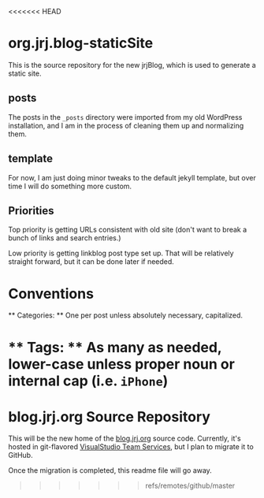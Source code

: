 <<<<<<< HEAD
# org.jrj.blog-staticSite
This is the source repository for the new jrjBlog, which is used to generate a static site.

## posts
The posts in the `_posts` directory were imported from my old WordPress installation, and I am in the process of cleaning them up and normalizing them. 

## template
For now, I am just doing minor tweaks to the default jekyll template, but over time I will do something more custom.

## Priorities

Top priority is getting URLs consistent with old site (don't want to break a bunch of links and search entries.)

Low priority is getting linkblog post type set up. That will be relatively straight forward, but it can be done later if needed.

# Conventions

** Categories: ** One per post unless absolutely necessary, capitalized.

** Tags: ** As many as needed, lower-case unless proper noun or internal cap (i.e. `iPhone`)
=======
# blog.jrj.org Source Repository

This will be the new home of the [blog.jrj.org][1] source code. Currently, it's hosted in git-flavored [VisualStudio Team Services][2], but I plan to migrate it to GitHub.

Once the migration is completed, this readme file will go away.

[1]: http://blog.jrj.org/
[2]: https://jrj.visualstudio.com/DefaultCollection/org.jrj.blog-staticSite
>>>>>>> refs/remotes/github/master

